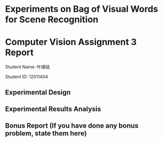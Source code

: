 # Experiments on Bag of Visual Words for Scene Recognition

# Computer Vision Assignment 3 Report

Student Name: 叶璨铭

Student ID: 12011404

## Experimental Design





## Experimental Results Analysis





## Bonus Report (If you have done any bonus problem, state them here)


